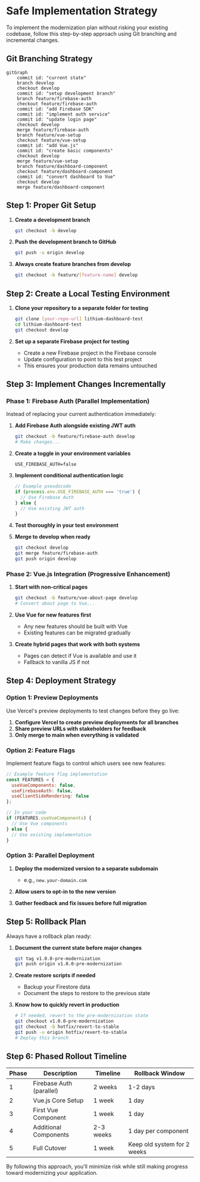 # Safe Implementation Strategy

To implement the modernization plan without risking your existing codebase, follow this step-by-step approach using Git branching and incremental changes.

## Git Branching Strategy

```mermaid
gitGraph
    commit id: "current state"
    branch develop
    checkout develop
    commit id: "setup development branch"
    branch feature/firebase-auth
    checkout feature/firebase-auth
    commit id: "add Firebase SDK"
    commit id: "implement auth service"
    commit id: "update login page"
    checkout develop
    merge feature/firebase-auth
    branch feature/vue-setup
    checkout feature/vue-setup
    commit id: "add Vue.js"
    commit id: "create basic components"
    checkout develop
    merge feature/vue-setup
    branch feature/dashboard-component
    checkout feature/dashboard-component
    commit id: "convert dashboard to Vue"
    checkout develop
    merge feature/dashboard-component
```

## Step 1: Proper Git Setup

1. **Create a development branch**
   ```bash
   git checkout -b develop
   ```

2. **Push the development branch to GitHub**
   ```bash
   git push -u origin develop
   ```

3. **Always create feature branches from develop**
   ```bash
   git checkout -b feature/[feature-name] develop
   ```

## Step 2: Create a Local Testing Environment

1. **Clone your repository to a separate folder for testing**
   ```bash
   git clone [your-repo-url] lithium-dashboard-test
   cd lithium-dashboard-test
   git checkout develop
   ```

2. **Set up a separate Firebase project for testing**
   - Create a new Firebase project in the Firebase console
   - Update configuration to point to this test project
   - This ensures your production data remains untouched

## Step 3: Implement Changes Incrementally

### Phase 1: Firebase Auth (Parallel Implementation)

Instead of replacing your current authentication immediately:

1. **Add Firebase Auth alongside existing JWT auth**
   ```bash
   git checkout -b feature/firebase-auth develop
   # Make changes...
   ```

2. **Create a toggle in your environment variables**
   ```
   USE_FIREBASE_AUTH=false
   ```

3. **Implement conditional authentication logic**
   ```javascript
   // Example pseudocode
   if (process.env.USE_FIREBASE_AUTH === 'true') {
     // Use Firebase Auth
   } else {
     // Use existing JWT auth
   }
   ```

4. **Test thoroughly in your test environment**

5. **Merge to develop when ready**
   ```bash
   git checkout develop
   git merge feature/firebase-auth
   git push origin develop
   ```

### Phase 2: Vue.js Integration (Progressive Enhancement)

1. **Start with non-critical pages**
   ```bash
   git checkout -b feature/vue-about-page develop
   # Convert about page to Vue...
   ```

2. **Use Vue for new features first**
   - Any new features should be built with Vue
   - Existing features can be migrated gradually

3. **Create hybrid pages that work with both systems**
   - Pages can detect if Vue is available and use it
   - Fallback to vanilla JS if not

## Step 4: Deployment Strategy

### Option 1: Preview Deployments

Use Vercel's preview deployments to test changes before they go live:

1. **Configure Vercel to create preview deployments for all branches**
2. **Share preview URLs with stakeholders for feedback**
3. **Only merge to main when everything is validated**

### Option 2: Feature Flags

Implement feature flags to control which users see new features:

```javascript
// Example feature flag implementation
const FEATURES = {
  useVueComponents: false,
  useFirebaseAuth: false,
  useClientSideRendering: false
};

// In your code
if (FEATURES.useVueComponents) {
  // Use Vue components
} else {
  // Use existing implementation
}
```

### Option 3: Parallel Deployment

1. **Deploy the modernized version to a separate subdomain**
   - e.g., `new.your-domain.com`

2. **Allow users to opt-in to the new version**

3. **Gather feedback and fix issues before full migration**

## Step 5: Rollback Plan

Always have a rollback plan ready:

1. **Document the current state before major changes**
   ```bash
   git tag v1.0.0-pre-modernization
   git push origin v1.0.0-pre-modernization
   ```

2. **Create restore scripts if needed**
   - Backup your Firestore data
   - Document the steps to restore to the previous state

3. **Know how to quickly revert in production**
   ```bash
   # If needed, revert to the pre-modernization state
   git checkout v1.0.0-pre-modernization
   git checkout -b hotfix/revert-to-stable
   git push -u origin hotfix/revert-to-stable
   # Deploy this branch
   ```

## Step 6: Phased Rollout Timeline

| Phase | Description | Timeline | Rollback Window |
|-------|-------------|----------|-----------------|
| 1 | Firebase Auth (parallel) | 2 weeks | 1-2 days |
| 2 | Vue.js Core Setup | 1 week | 1 day |
| 3 | First Vue Component | 1 week | 1 day |
| 4 | Additional Components | 2-3 weeks | 1 day per component |
| 5 | Full Cutover | 1 week | Keep old system for 2 weeks |

By following this approach, you'll minimize risk while still making progress toward modernizing your application.
